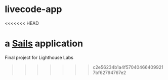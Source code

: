 # livecode-app
<<<<<<< HEAD

a [Sails](http://sailsjs.org) application
=======
Final project for Lighthouse Labs
>>>>>>> c2e56234b1a4f570404664099217bf62794767e2
